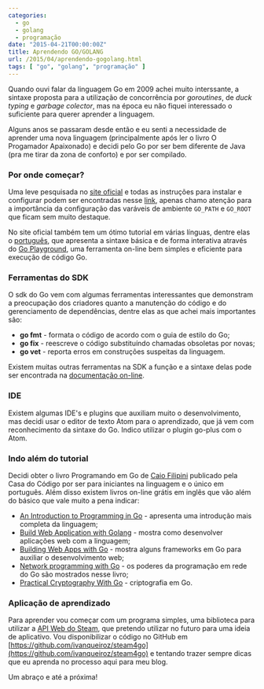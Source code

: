 ```yaml
---
categories:
  - go
  - golang
  - programação
date: "2015-04-21T00:00:00Z"
title: Aprendendo GO/GOLANG
url: /2015/04/aprendendo-gogolang.html
tags: [ "go", "golang", "programação" ]
---
```


Quando ouvi falar da linguagem Go em 2009 achei muito interssante, a sintaxe proposta para a utilização de concorrência
por _goroutines_, de _duck typing_ e _garbage colector_, mas na época eu não fiquei interessado o suficiente para querer
aprender a linguagem.

Alguns anos se passaram desde então e eu senti a necessidade de aprender uma nova linguagem (principalmente após ler o
livro O Progamador Apaixonado) e decidi pelo Go por ser bem diferente de Java (pra me tirar da zona de conforto) e por
ser compilado.

### Por onde começar?
Uma leve pesquisada no [site oficial](https://golang.org/) e todas as instruções para instalar e configurar podem ser
encontradas nesse [link](https://golang.org/doc/install), apenas chamo atenção para a importância da configuração das
varáveis de ambiente ```GO_PATH``` e ```GO_ROOT``` que ficam sem muito destaque.

No site oficial também tem um ótimo tutorial em várias línguas, dentre elas
o [português](http://go-tour-br.appspot.com/welcome/1), que apresenta a sintaxe básica e de forma interativa através
do [Go Playground](https://play.golang.org/p/3VsQMI4Rx5), uma ferramenta on-line bem simples e eficiente para execução
de código Go.

### Ferramentas do SDK
O sdk do Go vem com algumas ferramentas interessantes que demonstram a preocupação dos criadores quanto a manutenção do
código e do gerenciamento de dependências, dentre elas as que achei mais importantes são:

* **go fmt** - formata o código de acordo com o guia de estilo do Go;
* **go fix** - reescreve o código substituíndo chamadas obsoletas por novas;
* **go vet** - reporta erros em construções suspeitas da linguagem.

Existem muitas outras ferramentas na SDK a função e a sintaxe delas pode ser encontrada
na [documentação on-line](https://golang.org/cmd/go/).

### IDE
Existem algumas IDE's e plugins que auxiliam muito o desenvolvimento, mas decidi usar o editor de texto Atom para o
aprendizado, que já vem com reconhecimento da sintaxe do Go. Indico utilizar o plugin go-plus com o Atom.

### Indo além do tutorial

Decidi obter o livro Programando em Go de [Caio Filipini](http://www.casadocodigo.com.br/products/livro-google-go)
publicado pela Casa do Código por ser para iniciantes na linguagem e o único em português. Além disso existem livros
on-line grátis em inglês que vão além do básico que vale muito a pena indicar:

* [An Introduction to Programming in Go](http://www.golang-book.com/) - apresenta uma introdução mais completa da
  linguagem;
* [Build Web Application with Golang](https://docs.google.com/file/d/0B2GBHFyTK2N8TzM4dEtIWjBJdEk/) - mostra como
  desenvolver aplicações web com a linguagem;
* [Building Web Apps with Go](http://codegangsta.gitbooks.io/building-web-apps-with-go/content/) - mostra alguns
  frameworks em Go para auxiliar o desenvolvimento web;
* [Network programming with Go](http://jan.newmarch.name/go/) - os poderes da programação em rede do Go são mostrados
  nesse livro;
* [Practical Cryptography With Go](https://leanpub.com/gocrypto/read) - criptografia em Go.

### Aplicação de aprendizado
Para aprender vou começar com um programa simples, uma biblioteca para utilizar
a [API Web do Steam](https://developer.valvesoftware.com/wiki/Steam_Web_API), que pretendo utilizar no futuro para uma
ideia de aplicativo. Vou disponibilizar o código no GitHub
em [https://github.com/ivanqueiroz/steam4go](https://github.com/ivanqueiroz/steam4go) e tentando trazer sempre dicas que
eu aprenda no processo aqui para meu blog.

Um abraço e até a próxima!
